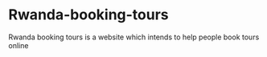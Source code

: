 # Rwanda-booking-tours
Rwanda booking tours is a website which intends to help people book tours online 
